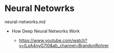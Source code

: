 # Neural Netowrks

neural-networks.md

*   How Deep Neural Networks Work 

    *   https://www.youtube.com/watch?v=ILsA4nyG7I0&ab_channel=BrandonRohrer